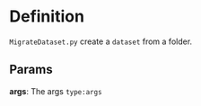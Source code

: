 # Definition

`MigrateDataset.py` create a `dataset` from a folder.

## Params

**args**: The args `type:args`

